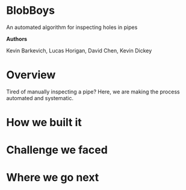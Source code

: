 # BlobBoys

An automated algorithm for inspecting holes in pipes

**Authors**

Kevin Barkevich, Lucas Horigan, David Chen, Kevin Dickey

# Overview

Tired of manually inspecting a pipe? Here, we are making the process automated and systematic.

# How we built it

# Challenge we faced

# Where we go next
